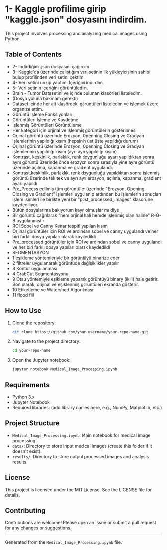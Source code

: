 # 1- Kaggle profilime girip "kaggle.json" dosyasını indirdim.

This project involves processing and analyzing medical images using Python.

## Table of Contents

- 2- İndirdiğim .json dosyasını çağırdım.
- 3- Kaggle'da üzerinde çalıştığım veri setinin ilk yükleyicisinin sahibi bulup profilinden veri setini çektim.
- 4- Veri setini unzip yaptım. İçeriğini indirdim.
- 5- Veri setinin içeriğini görüntüledim.
- Brain - Tumor Datasetini ve içinde bulunan klasörleri listeledim.
- (Dosya yoluna bakmam gerekti)
- Dataset içinde her alt klasördeki görüntüleri listeledim ve işlemek üzere organize ettim.
- Görüntü İşleme Fonksiyonları
- Görüntüleri İşleme ve Kaydetme
- İşlenmiş Görüntüleri Görüntüleme
- Her kategori için orjinal ve işlenmiş görüntülerin gösterilmesi
- Orjinal görüntü üzerinde Erozyon, Openning Closing ve Gradyan işlemlerinin yapıldığı kısım (hepsinin üst üste yapıldığı durum)
- Orjinal görüntü üzerinde Erozyon, Openning Closing ve Gradyan işlemlerinin yapıldığı kısım (ayrı ayrı yapıldığı kısım)
- Kontrast, keskinlik, parlaklık, renk doygunluğu ayarı yapıldıktan sonra aynı görüntü üzerinde önce erozyon sonra sırasıyla yine aynı görüntü üzerinde açılma, kapanma ve gradient uygulandı.
- Kontrast,keskinlik, parlaklık, renk doygunluğu yapıldıktan sonra işlenmiş görüntü üzerinde tek tek ve ayrı ayrı erosyon, açılma, kapanma, gradient ayarı yapıldı
- Pre_Process edilmiş tüm görüntüler üzerinde "Erozyon, Opening, Closing ve Gradient" işlemleri uygulanıp ardından bu işlemlerin sonuçları işlem isimleri ile birlikte yeni bir "post_processed_images" klasörüne kaydediliyor.
- Bütün dosyalarıma bakıyorum kayıt olmuşlar mı diye
- Bir görüntü çağrılarak "hem orjinal hali hemde  işlenmiş olan haline" R-G-B uygulanmıştır
- ROI Sobel ve Canny Kenar tespiti yapılan kısım
- Orjinal görüntüler için ROI ve ardından sobel ve canny uygulandı ve her biri farklı dosya yapıları olarak kaydedildi
- Pre_processed görüntüler için ROI ve ardından sobel ve canny uygulandı ve her biri farklı dosya yapıları olarak kaydedildi
- SEGMENTASYON
- 1 eşikleme yöntemleriyle bir görüntüyü binarize eder
- 2 filtreler uygulanarak görüntüde değişiklikler yapılır
- 3 Kontur uygulanması
- 4 GrabCut Segmentasyonu
- 9 Otsu yöntemiyle eşikleme yaparak görüntüyü binary (ikili) hale getirir. Son olarak, orijinal ve eşiklenmiş görüntüleri ekranda gösterir.
- 10 Etiketleme ve Watershed Algoritması:
- 11  flood fill

## How to Use

1. Clone the repository:
    ```bash
    git clone https://github.com/your-username/your-repo-name.git
    ```
2. Navigate to the project directory:
    ```bash
    cd your-repo-name
    ```
3. Open the Jupyter notebook:
    ```bash
    jupyter notebook Medical_Image_Processing.ipynb
    ```

## Requirements

- Python 3.x
- Jupyter Notebook
- Required libraries: (add library names here, e.g., NumPy, Matplotlib, etc.)

## Project Structure

- `Medical_Image_Processing.ipynb`: Main notebook for medical image processing.
- `data/`: Directory to store input medical images (create this folder if it doesn't exist).
- `results/`: Directory to store output processed images and analysis results.

## License

This project is licensed under the MIT License. See the LICENSE file for details.

## Contributing

Contributions are welcome! Please open an issue or submit a pull request for any changes or suggestions.

---

Generated from the `Medical_Image_Processing.ipynb` file.
